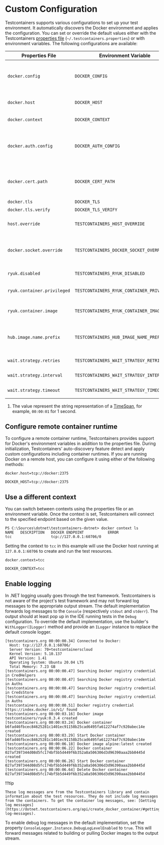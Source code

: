 # Custom Configuration

Testcontainers supports various configurations to set up your test environment. It automatically discovers the Docker environment and applies the configuration. You can set or override the default values either with the Testcontainers [properties file][properties-file-format] (`~/.testcontainers.properties`) or with environment variables. The following configurations are available:

| Properties File             | Environment Variable                       | Description                                                                                                               | Default                     |
|-----------------------------|--------------------------------------------|---------------------------------------------------------------------------------------------------------------------------|-----------------------------|
| `docker.config`             | `DOCKER_CONFIG`                            | The directory path that contains the Docker configuration (`config.json`) file.                                           | `~/.docker/`                |
| `docker.host`               | `DOCKER_HOST`                              | The Docker daemon socket to connect to.                                                                                   | -                           |
| `docker.context`            | `DOCKER_CONTEXT`                           | The Docker context to connect to.                                                                                         | -                           |
| `docker.auth.config`        | `DOCKER_AUTH_CONFIG`                       | The Docker configuration file content (GitLab: [Use statically-defined credentials][use-statically-defined-credentials]). | -                           |
| `docker.cert.path`          | `DOCKER_CERT_PATH`                         | The directory path that contains the client certificate (`{ca,cert,key}.pem`) files.                                      | `~/.docker/`                |
| `docker.tls`                | `DOCKER_TLS`                               | Enables TLS.                                                                                                              | `false`                     |
| `docker.tls.verify`         | `DOCKER_TLS_VERIFY`                        | Enables TLS verify.                                                                                                       | `false`                     |
| `host.override`             | `TESTCONTAINERS_HOST_OVERRIDE`             | The host that exposes Docker's ports.                                                                                     | -                           |
| `docker.socket.override`    | `TESTCONTAINERS_DOCKER_SOCKET_OVERRIDE`    | The file path to the Docker daemon socket that is used by Ryuk (resource reaper).                                         | `/var/run/docker.sock`      |
| `ryuk.disabled`             | `TESTCONTAINERS_RYUK_DISABLED`             | Disables Ryuk (resource reaper).                                                                                          | `false`                     |
| `ryuk.container.privileged` | `TESTCONTAINERS_RYUK_CONTAINER_PRIVILEGED` | Runs Ryuk (resource reaper) in privileged mode.                                                                           | `false`                     |
| `ryuk.container.image`      | `TESTCONTAINERS_RYUK_CONTAINER_IMAGE`      | The Ryuk (resource reaper) Docker image.                                                                                  | `testcontainers/ryuk:0.5.1` |
| `hub.image.name.prefix`     | `TESTCONTAINERS_HUB_IMAGE_NAME_PREFIX`     | The name to use for substituting the Docker Hub registry part of the image name.                                          | -                           |
| `wait.strategy.retries`     | `TESTCONTAINERS_WAIT_STRATEGY_RETRIES`     | The wait strategy retry count.                                                                                            | `infinite`                  |
| `wait.strategy.interval`    | `TESTCONTAINERS_WAIT_STRATEGY_INTERVAL`    | The wait strategy interval<sup>1</sup>.                                                                                   | `00:00:01`                  |
| `wait.strategy.timeout`     | `TESTCONTAINERS_WAIT_STRATEGY_TIMEOUT`     | The wait strategy timeout<sup>1</sup>.                                                                                    | `01:00:00`                  |

1) The value represent the string representation of a [TimeSpan](https://learn.microsoft.com/en-us/dotnet/api/system.timespan), for example, `00:00:01` for 1 second.

## Configure remote container runtime

To configure a remote container runtime, Testcontainers provides support for Docker's environment variables in addition to the properties file. During initialization, Testcontainers' auto-discovery feature detect and apply custom configurations including container runtimes. If you are running Docker on a remote host, you can configure it using either of the following methods:

```console title="Properties File"
docker.host=tcp://docker:2375
```

```console title="Environment Variable"
DOCKER_HOST=tcp://docker:2375
```

## Use a different context

You can switch between contexts using the properties file or an environment variable. Once the context is set, Testcontainers will connect to the specified endpoint based on the given value.

```console title="List available contexts"
PS C:\Sources\dotnet\testcontainers-dotnet> docker context ls
NAME   DESCRIPTION   DOCKER ENDPOINT           ERROR
tcc                  tcp://127.0.0.1:60706/0
```

Setting the context to `tcc` in this example will use the Docker host running at `127.0.0.1:60706` to create and run the test resources.

```console title="Properties File"
docker.context=tcc
```

```console title="Environment Variable"
DOCKER_CONTEXT=tcc
```

## Enable logging

In .NET logging usually goes through the test framework. Testcontainers is not aware of the project's test framework and may not forward log messages to the appropriate output stream. The default implementation forwards log messages to the `Console` (respectively `stdout` and `stderr`). The output should at least pop up in the IDE running tests in the `Debug` configuration. To override the default implementation, use the builder's `WithLogger(ILogger)` method and provide an `ILogger` instance to replace the default console logger.

    [testcontainers.org 00:00:00.34] Connected to Docker:
      Host: tcp://127.0.0.1:60706/
      Server Version: 70+testcontainerscloud
      Kernel Version: 5.10.137
      API Version: 1.41
      Operating System: Ubuntu 20.04 LTS
      Total Memory: 7.23 GB
    [testcontainers.org 00:00:00.47] Searching Docker registry credential in CredHelpers
    [testcontainers.org 00:00:00.47] Searching Docker registry credential in Auths
    [testcontainers.org 00:00:00.47] Searching Docker registry credential in CredsStore
    [testcontainers.org 00:00:00.47] Searching Docker registry credential in Auths
    [testcontainers.org 00:00:00.51] Docker registry credential https://index.docker.io/v1/ found
    [testcontainers.org 00:00:03.16] Docker image testcontainers/ryuk:0.3.4 created
    [testcontainers.org 00:00:03.24] Docker container b6fad46fbcec84625281c1401ec91158b25cad6495fa612274af7c920abec14e created
    [testcontainers.org 00:00:03.29] Start Docker container b6fad46fbcec84625281c1401ec91158b25cad6495fa612274af7c920abec14e
    [testcontainers.org 00:00:06.18] Docker image alpine:latest created
    [testcontainers.org 00:00:06.22] Docker container 027af397344d08d5fc174bf5b5d449f6b352a8a506306d3d96390aaa2bb0445d created
    [testcontainers.org 00:00:06.26] Start Docker container 027af397344d08d5fc174bf5b5d449f6b352a8a506306d3d96390aaa2bb0445d
    [testcontainers.org 00:00:06.64] Delete Docker container 027af397344d08d5fc174bf5b5d449f6b352a8a506306d3d96390aaa2bb0445d

!!!tip

    These log messages are from the Testcontainers library and contain information about the test resources. They do not include log messages from the containers. To get the container log messages, see: [Getting log messages](https://dotnet.testcontainers.org/api/create_docker_container/#getting-log-messages).

To enable debug log messages in the default implementation, set the property `ConsoleLogger.Instance.DebugLogLevelEnabled` to `true`. This will forward messages related to building or pulling Docker images to the output stream.

[properties-file-format]: https://en.wikipedia.org/wiki/.properties
[use-statically-defined-credentials]: https://docs.gitlab.com/ee/ci/docker/using_docker_images.html#use-statically-defined-credentials
